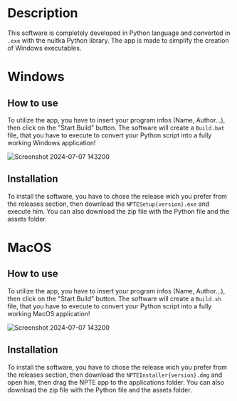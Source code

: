 # Description
This software is completely developed in Python language and converted in `.exe` with the nuitka Python library.
The app is made to simplify the creation of Windows executables.

# Windows

## How to use
To utilize the app, you have to insert your program infos (Name, Author...), then click on the "Start Build" button. The software will create a `Build.bat` file, that you have to execute to convert your Python script into a fully working Windows application!

![Screenshot 2024-07-07 143200](https://github.com/Anakin-bb8/NPTE-Nuitka_Python_to_Exexutables/assets/174937049/3b03cef6-2d3c-4616-8b16-42ea5537a07a)

## Installation
To install the software, you have to chose the release wich you prefer from the releases section, then download the `NPTESetup{version}.exe` and execute him. You can also download the zip file with the Python file and the assets folder.

# MacOS

## How to use
To utilize the app, you have to insert your program infos (Name, Author...), then click on the "Start Build" button. The software will create a `Build.sh` file, that you have to execute to convert your Python script into a fully working MacOS application!

![Screenshot 2024-07-07 143200](https://github.com/Anakin-bb8/NPTE-Nuitka_Python_to_Exexutables/assets/174937049/3b03cef6-2d3c-4616-8b16-42ea5537a07a)

## Installation
To install the software, you have to chose the release wich you prefer from the releases section, then download the `NPTEInstaller{version}.dmg` and open him, then drag the NPTE app to the applications folder. You can also download the zip file with the Python file and the assets folder.
